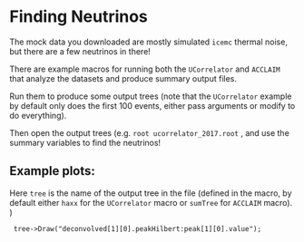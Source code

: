 # Finding Neutrinos

The mock data you downloaded are mostly simulated `icemc` thermal noise, but there are a few neutrinos in there! 

There are example macros for running both the `UCorrelator` and `ACCLAIM` that analyze the datasets and produce summary output files. 

Run them to produce some output trees (note that the `UCorrelator` example by default only does the first 100 events, either pass arguments or modify to do everything). 

Then open the output trees (e.g. `root ucorrelator_2017.root` , and use the summary variables to find the neutrinos! 


## Example plots: 

Here `tree` is the name of the output tree in the file (defined in the macro, by default either `haxx` for the `UCorrelator` macro or `sumTree` for `ACCLAIM` macro). )  


```
 tree->Draw("deconvolved[1][0].peakHilbert:peak[1][0].value"); 
```

